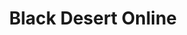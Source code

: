 ---
title: "Black Desert Online"
description: "Black Desert Online MMO"
draft: false
images: []
menu: main
weight: 3
---